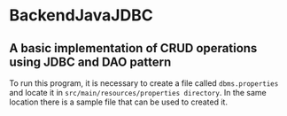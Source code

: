 # BackendJavaJDBC
## A basic implementation of CRUD operations using JDBC and DAO pattern
To run this program, it is necessary to create a file called `dbms.properties` and locate it in `src/main/resources/properties directory`.
In the same location there is a sample file that can be used to created it. 
